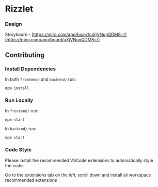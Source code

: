 # Rizzlet 

### Design

Storyboard - [https://miro.com/app/board/uXjVNupQDM8=/](https://miro.com/app/board/uXjVNupQDM8=/)

## Contributing

### Install Dependencies

In both `frontend/` and `backend/` run:

```
npm install
```

### Run Locally

In `frontend/` run:

```
npm start
```

In `backend/` run:

```
npm start
```

### Code Style

Please install the recommended VSCode extensions to automatically style the code.

Go to the extensions tab on the left, scroll down and install all workspace recommended extensions
